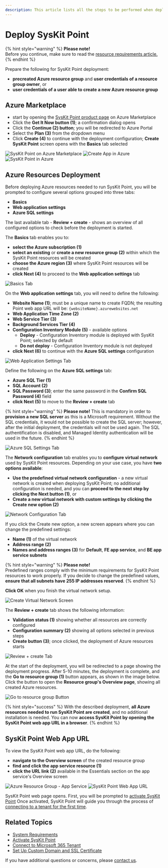 ```yaml
---
description: This article lists all the steps to be performed when deploying SysKit Point to the Azure environment.
---
```


# Deploy SysKit Point

{% hint style="warning" %}
**Please note!**  
Before you continue, make sure to read the [resource requirements article.](../../set-up-data-center/requirements/system-requirements.md)
{% endhint %}

Prepare the following for SysKit Point deployment:
* __precreated Azure resource group__ and __user credentials of a resource group owner__, or
* __user credentials of a user able to create a new Azure resource group__

## Azure Marketplace

* start by opening the [SysKit Point product page](https://azuremarketplace.microsoft.com/en-us/marketplace/apps/syskitltd.syskit_point) on Azure Marketplace
* Click the __Get It Now button (1)__; a confirmation dialog opens
* Click the __Continue (2) button__; you will be redirected to Azure Portal
* Select the **Plan (3)** from the dropdown menu
* Click __Create (4)__ to continue with the deployment configuration; __Create SysKit Point__ screen opens with the __Basics__ tab selected

![SysKit Point on Azure Marketplace](../../.gitbook/assets/deploy-syskit-point_get.png)
![Create App in Azure](../../.gitbook/assets/deploy-syskit-point_continue.png)
![SysKit Point in Azure](../../.gitbook/assets/deploy-syskit-point_create.png)

## Azure Resources Deployment

Before deploying Azure resources needed to run SysKit Point, you will be prompted to configure several options grouped into three tabs:
* __Basics__
* __Web application settings__
* __Azure SQL settings__

The last available tab - __Review + create__ - shows an overview of all configured options to check before the deployment is started.

The __Basics__ tab enables you to:
* __select the Azure subscription (1)__
* __select an existing__ or __create a new resource group (2)__ within which the SysKit Point resources will be created
* __choose the Azure region (3)__ where SysKit Point resources will be created
* __click Next (4)__ to proceed to the __Web application settings__ tab

![Basics Tab](../../.gitbook/assets/deploy-syskit-point_basics.png)


On the __Web application settings__ tab, you will need to define the following:
* __Website Name (1)__; must be a unique name to create FQDN; the resulting Point web app URL will be: `{websiteName}.azurewebsites.net`
* __Web Application Time Zone (2)__
* __Web Service Tier (3)__
* __Background Services Tier (4)__
* __Configuration Inventory Module (5)__ - available options
  * __Deploy__ - Configuration Inventory module is deployed with SysKit Point; selected by default
  * __Do not deploy__ - Configuration Inventory module is not deployed
* __click Next (6)__ to continue with the __Azure SQL settings__ configuration

![Web Application Settings Tab](../../.gitbook/assets/deploy-syskit-point_web-app-settings.png)

Define the following on the __Azure SQL settings__ tab:
* __Azure SQL Tier (1)__
* __SQL Account (2)__
* __SQL Password (3)__; enter the same password in the __Confirm SQL Password (4)__ field
* __click Next (5)__ to move to the __Review + create__ tab

{% hint style="warning" %}
**Please note!** This is mandatory in order to **provision a new SQL server** as this is a Microsoft requirement. Without the SQL credentials, it would not be possible to create the SQL server; however, after the initial deployment, the credentials will not be used again. The SQL authentification is disabled, and Managed Identity authentication will be used in the future. 
{% endhint %}

![Azure SQL Settings Tab](../../.gitbook/assets/deploy-syskit-point_azure-sql-settings.png)

The __Network configuration__ tab enables you to __configure virtual network__ used by SysKit Point resources.
Depending on your use case, you have __two options available__:
* __Use the predefined virtual network configuration__ - a new virtual network is created when deploying SysKit Point; no additional configuration is needed, and you can __proceed to the next step by clicking the Next button (1)__, or
* __Create a new virtual network with custom settings by clicking the Create new option (2)__

![Network Configuration Tab](../../.gitbook/assets/deploy-syskit-point_network-configuration.png)

If you click the Create new option, a new screen appears where you can change the predefined settings:
* __Name (1)__ of the virtual network
* __Address range (2)__
* __Names and address ranges (3)__ for __Default__, __FE app service__, and __BE app service subnets__


{% hint style="warning" %}
**Please note!**  
Predefined ranges comply with the minimum requirements for SysKit Point resources to work properly.
If you decide to change the predefined values, **ensure that all subnets have 255 IP addresses reserved**.
{% endhint %}

__Click OK__ when you finish the virtual network setup. 

![Create Virtual Network Screen](../../.gitbook/assets/deploy-syskit-point_create-virtual-network.png)

The __Review + create__ tab shows the following information:
* __Validation status (1)__ showing whether all resources are correctly configured
* __Configuration summary (2)__ showing all options selected in previous steps
* __Create button (3)__; once clicked, the deployment of Azure resources starts

![Review + create Tab](../../.gitbook/assets/deploy-syskit-point_review.png)

At the start of the deployment, you will be redirected to a page showing the deployment progress. After 5-10 minutes, the deployment is complete, and the __Go to resource group (1)__ button appears, as shown in the image below. Click the button to open the __Resource group's Overview page__, showing all created Azure resources.

![Go to resource group Button](../../.gitbook/assets/deploy-syskit-point_go-to-resource-group.png)

{% hint style="success" %}
With the described deployment, __all Azure resources needed to run SysKit Point are created__, and no additional installation is needed.
You can now __access SysKit Point by opening the SysKit Point web app URL in a browser__.
{% endhint %}

## SysKit Point Web App URL

To view the SysKit Point web app URL, do the following:
* __navigate to the Overview screen__ of the created resource group
* __find and click the app service resource (1)__
* __click the URL link (2)__ available in the Essentials section on the app service's Overview screen

![Azure Resource Group - App Service](../../.gitbook/assets/deploy-syskit-point_app-service.png)
![SysKit Point Web App URL](../../.gitbook/assets/deploy-syskit-point_url.png)

SysKit Point web page opens.
First, you will be prompted to [activate SysKit Point](../activation/activate-syskit-point.md)
Once activated, SysKit Point will guide you through the process of [connecting to a tenant for the first time](connect-to-tenant.md). 


## Related Topics

* [System Requirements](system-requirements.md)
* [Activate SysKit Point](../../set-up-point-data-center/activation/activate-syskit-point.md)
* [Connect to Microsoft 365 Tenant](connect-to-tenant.md)
* [Set Up Custom Domain and SSL Certificate](set-up-custom-domain-and-ssl-certificate.md)

If you have additional questions or concerns, please [contact us](https://www.syskit.com/contact-us/).